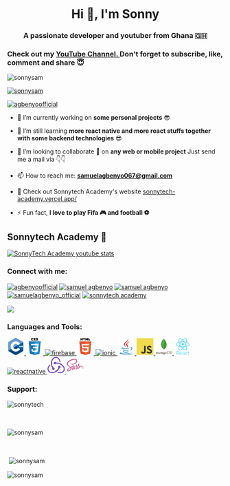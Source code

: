 <h1 align="center">Hi 👋, I'm Sonny</h1>
<h3 align="center">A passionate developer and youtuber from Ghana 🇬🇭</h3>
<h3>Check out my <a href="https://www.youtube.com/c/SonnyTechAcademy">YouTube Channel. </a> Don't forget to subscribe, like, comment and share 😇</h3>

<p align="left"> <img src="https://komarev.com/ghpvc/?username=sonnysam&label=Profile%20views&color=0e75b6&style=flat" alt="sonnysam" /> </p>

<p align="left"> <a href="https://github.com/ryo-ma/github-profile-trophy"><img src="https://github-profile-trophy.vercel.app/?username=sonnysam" alt="sonnysam" /></a> </p>

<p align="left"> <a href="https://twitter.com/agbenyoofficial" target="blank"><img src="https://img.shields.io/twitter/follow/agbenyoofficial?logo=twitter&style=for-the-badge" alt="agbenyoofficial" /></a> </p>


- 🔭 I’m currently working on **some personal projects** 😎

- 🌱 I’m still learning **more react native and more react stuffs together with some backend technologies** 😎

- 👯 I’m looking to collaborate 🤝 on **any web or mobile project**  Just send me a mail via 👇👇

- 📫 How to reach me: **samuelagbenyo067@gmail.com**

- 📄  Check out Sonnytech Academy's website  [sonnytech-academy.vercel.app/](sonnytech-academy.vercel.app/)

- ⚡ Fun fact, **I love to play Fifa 🎮 and football ⚽** 

## Sonnytech Academy 🚀

[![SonnyTech Academy youtube stats](https://youtube-stats-card.vercel.app/api?channelid=UCcAqua_sII1V9W6bbhxjb6A&theme=dark)]([https://www.youtube.com/channel/UCzU6QYLkI7WJi-KGMJcevGw](https://www.youtube.com/channel/UCcAqua_sII1V9W6bbhxjb6A))

<h3 align="left">Connect with me:</h3>
<p align="left">
<a href="https://twitter.com/agbenyoofficial" target="blank"><img align="center" src="https://raw.githubusercontent.com/rahuldkjain/github-profile-readme-generator/master/src/images/icons/Social/twitter.svg" alt="agbenyoofficial" height="30" width="40" /></a>
<a href="https://linkedin.com/in/samuel agbenyo" target="blank"><img align="center" src="https://raw.githubusercontent.com/rahuldkjain/github-profile-readme-generator/master/src/images/icons/Social/linked-in-alt.svg" alt="samuel agbenyo" height="30" width="40" /></a>
<a href="https://fb.com/samuel agbenyo" target="blank"><img align="center" src="https://raw.githubusercontent.com/rahuldkjain/github-profile-readme-generator/master/src/images/icons/Social/facebook.svg" alt="samuel agbenyo" height="30" width="40" /></a>
<a href="https://instagram.com/samuelagbenyo_official" target="blank"><img align="center" src="https://raw.githubusercontent.com/rahuldkjain/github-profile-readme-generator/master/src/images/icons/Social/instagram.svg" alt="samuelagbenyo_official" height="30" width="40" /></a>
<a href="https://www.youtube.com/c/sonnytech academy" target="blank"><img align="center" src="https://raw.githubusercontent.com/rahuldkjain/github-profile-readme-generator/master/src/images/icons/Social/youtube.svg" alt="sonnytech academy" height="30" width="40" /></a>
</p>
 <a href=""><img src="https://ouch-cdn2.icons8.com/791yY8EXSOxMZ83e85bFF4MrQSXcKSsdahFLiG2YW7o/rs:fit:256:689/czM6Ly9pY29uczgu/b3VjaC1wcm9kLmFz/c2V0cy9wbmcvOTg1/LzdiZjc4NThjLWY2/MzItNGRlMC05MGU3/LWI3Zjc0YWU4Zjcz/Mi5wbmc.png" align="center" height="300px"><a/>

<h3 align="left">Languages and Tools:</h3>
<p align="left"> <a href="https://www.w3schools.com/cpp/" target="_blank" rel="noreferrer"> <img src="https://raw.githubusercontent.com/devicons/devicon/master/icons/cplusplus/cplusplus-original.svg" alt="cplusplus" width="40" height="40"/> </a> <a href="https://www.w3schools.com/css/" target="_blank" rel="noreferrer"> <img src="https://raw.githubusercontent.com/devicons/devicon/master/icons/css3/css3-original-wordmark.svg" alt="css3" width="40" height="40"/> </a> <a href="https://firebase.google.com/" target="_blank" rel="noreferrer"> <img src="https://www.vectorlogo.zone/logos/firebase/firebase-icon.svg" alt="firebase" width="40" height="40"/> </a> <a href="https://www.w3.org/html/" target="_blank" rel="noreferrer"> <img src="https://raw.githubusercontent.com/devicons/devicon/master/icons/html5/html5-original-wordmark.svg" alt="html5" width="40" height="40"/> </a> <a href="https://ionicframework.com" target="_blank" rel="noreferrer"> <img src="https://upload.wikimedia.org/wikipedia/commons/d/d1/Ionic_Logo.svg" alt="ionic" width="40" height="40"/> </a> <a href="https://www.java.com" target="_blank" rel="noreferrer"> <img src="https://raw.githubusercontent.com/devicons/devicon/master/icons/java/java-original.svg" alt="java" width="40" height="40"/> </a> <a href="https://developer.mozilla.org/en-US/docs/Web/JavaScript" target="_blank" rel="noreferrer"> <img src="https://raw.githubusercontent.com/devicons/devicon/master/icons/javascript/javascript-original.svg" alt="javascript" width="40" height="40"/> </a> <a href="https://www.mongodb.com/" target="_blank" rel="noreferrer"> <img src="https://raw.githubusercontent.com/devicons/devicon/master/icons/mongodb/mongodb-original-wordmark.svg" alt="mongodb" width="40" height="40"/> </a> <a href="https://reactjs.org/" target="_blank" rel="noreferrer"> <img src="https://raw.githubusercontent.com/devicons/devicon/master/icons/react/react-original-wordmark.svg" alt="react" width="40" height="40"/> </a> <a href="https://reactnative.dev/" target="_blank" rel="noreferrer"> <img src="https://reactnative.dev/img/header_logo.svg" alt="reactnative" width="40" height="40"/> </a> <a href="https://redux.js.org" target="_blank" rel="noreferrer"> <img src="https://raw.githubusercontent.com/devicons/devicon/master/icons/redux/redux-original.svg" alt="redux" width="40" height="40"/> </a> <a href="https://sass-lang.com" target="_blank" rel="noreferrer"> <img src="https://raw.githubusercontent.com/devicons/devicon/master/icons/sass/sass-original.svg" alt="sass" width="40" height="40"/> </a> </p>

<h3 align="left">Support:</h3>
<p><a href="https://www.buymeacoffee.com/sonnytech"> <img align="left" src="https://cdn.buymeacoffee.com/buttons/v2/default-yellow.png" height="50" width="210" alt="sonnytech" /></a></p>
  <br>
  <br>
  &nbsp;
  &nbsp;
  &nbsp;

<p><img align="left" src="https://github-readme-stats.vercel.app/api/top-langs?username=sonnysam&show_icons=true&locale=en&layout=compact" alt="sonnysam" /></p>
  <br>
  <br>
  &nbsp;
  &nbsp;
  &nbsp;

<p>&nbsp;<img align="center" src="https://github-readme-stats.vercel.app/api?username=sonnysam&show_icons=true&locale=en" alt="sonnysam" /></p>
 

<p><img align="center" src="https://github-readme-streak-stats.herokuapp.com/?user=sonnysam&" alt="sonnysam" /></p>
